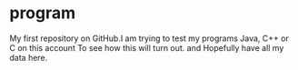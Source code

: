 # program
My first repository on GitHub.I am trying to test my programs Java, C++ or C on this account
 To see how this will turn out. and Hopefully have all my data here.  
